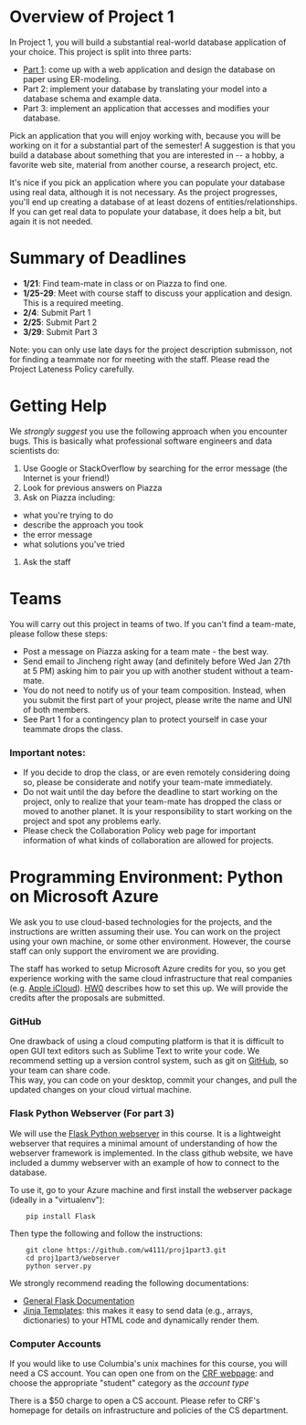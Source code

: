 # Overview of Project 1

In Project 1, you will build a substantial real-world database application of your choice. 
This project is split into three parts:

* [Part 1](./part1.md): come up with a web application and design the database on paper using ER-modeling.
* Part 2: implement your database by translating your model into a database schema and example data.
* Part 3: implement an application that accesses and modifies your database.

Pick an application that you will enjoy working with, because you will be working on it for a substantial part of the semester! 
A suggestion is that you build a database about something that you are interested in
-- a hobby, a favorite web site, material from another course, a research project, etc. 

It's nice if you pick an application where you can populate your database using real data, although it is not necessary.
As the project progresses, you'll end up creating a database of at least dozens of entities/relationships. 
If you can get real data to populate your database, it does help a bit, but again it is not needed. 


# Summary of Deadlines

* **1/21**: Find team-mate in class or on Piazza to find one.
* **1/25-29**: Meet with course staff to discuss your application and design.  This is a required meeting.
* **2/4**: Submit Part 1
* **2/25**: Submit Part 2
* **3/29**: Submit Part 3

Note: you can only use late days for the project description submisson, not for finding a teammate nor for meeting with the staff. Please read the Project Lateness Policy carefully. 


# Getting Help

We _strongly suggest_ you use the following approach when you encounter bugs.  This is basically what
professional software engineers and data scientists do:

1. Use Google or StackOverflow by searching for the error message (the Internet is your friend!)
1. Look for previous answers on Piazza
1. Ask on Piazza including:
  * what you're trying to do
  * describe the approach you took
  * the error message
  * what solutions you've tried
1. Ask the staff


# Teams

You will carry out this project in teams of two. If you can't find a team-mate, please follow these steps:

* Post a message on Piazza asking for a team mate - the best way.
* Send email to Jincheng right away (and definitely before Wed Jan 27th at 5 PM) asking him to pair you up with another student without a team-mate.
* You do not need to notify us of your team composition. 
  Instead, when you submit the first part of your project, please write the name and UNI of both members.
* See Part 1 for a contingency plan to protect yourself in case your teammate drops the class.


### Important notes:

* If you decide to drop the class, or are even remotely considering doing so, please be considerate and notify your team-mate immediately.
* Do not wait until the day before the deadline to start working on the project, only to realize that your team-mate has dropped the class or moved to another planet. It is your responsibility to start working on the project and spot any problems early.
* Please check the Collaboration Policy web page for important information of what kinds of collaboration are allowed for projects.


# Programming Environment: Python on Microsoft Azure

We ask you to use cloud-based technologies for the projects, and the instructions are written
assuming their use. You can work on the project using your own machine, or some other environment.
However, the course staff can only support the enviroment we are providing.

The staff has worked to setup Microsoft Azure credits for you, so you get experience working
with the same cloud infrastructure that real companies (e.g. [Apple iCloud](http://www.theregister.co.uk/2011/09/02/icloud_runs_on_microsoft_azure_and_amazon/)). [HW0](https://github.com/w4111/hw0) describes how to set this up. We will provide the credits after the proposals are submitted.


### GitHub

One drawback of using a cloud computing platform is that it is difficult to open GUI text editors
such as Sublime Text to write your code.  We recommend setting up a version control system, 
such as git on [GitHub](http://www.github.com), so your team can share code.  
This way, you can code on your desktop, commit your changes, and pull the updated changes on your 
cloud virtual machine.

### Flask Python Webserver (For part 3)

We will use the [Flask Python webserver](http://flask.pocoo.org/) in this course.
It is a lightweight webserver that requires a minimal amount of understanding of how the webserver framework is implemented.
In the class github website, we have included a dummy webserver with an example of how to connect to the database.


To use it, go to your Azure machine and first install the webserver package (ideally in a "virtualenv"):

        pip install Flask

Then type the following and follow the instructions:

        git clone https://github.com/w4111/proj1part3.git
        cd proj1part3/webserver
        python server.py

We strongly recommend reading the following documentations:

* [General Flask Documentation](http://flask.pocoo.org/)
* [Jinja Templates](http://jinja.pocoo.org/docs/dev/templates/): this makes it easy to send data (e.g., arrays, dictionaries) 
  to your HTML code and dynamically render them.


### Computer Accounts

If you would like to use Columbia's unix machines for this course, you will
need a CS account.  You can open one from on the [CRF webpage](https://www.cs.columbia.edu/~crf/accounts/cs.html):
and choose the appropriate "student" category as the _account type_

There is a $50 charge to open a CS account. 
Please refer to CRF's homepage for details on infrastructure and policies of the CS department.
